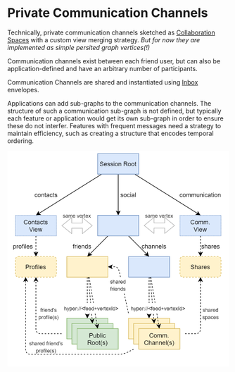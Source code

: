 # Private Communication Channels

Technically, private communication channels sketched as [Collaboration Spaces](https://github.com/fsteff/certacrypt/blob/master/docs/multiwriter.md) with a custom view merging strategy.
*But for now they are implemented as simple persited graph vertices(!)*

Communication channels exist between each friend user, but can also be application-defined and have an arbitrary number of participants.

Communication Channels are shared and instantiated using [Inbox](https://github.com/fsteff/certacrypt/blob/master/docs/inbox.md) envelopes.

Applications can add sub-graphs to the communication channels.
The structure of such a communication sub-graph is not defined, but typically each feature or application would get its own sub-graph in order to ensure these do not interfer. Features with frequent messages need a strategy to maintain efficiency, such as creating a structure that encodes temporal ordering.

 ![social sketch](https://raw.githubusercontent.com/fsteff/certacrypt/master/docs/social.png)
